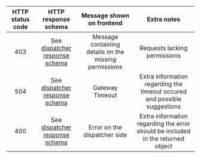 |HTTP status code|HTTP response schema|Message shown on frontend|Extra notes| 
|:--:|:--:|:--:|:--:|
|403|See [dispatcher response schema]()|Message containing details on the missing permissions|Requests lacking permissions|
|504|See [dispatcher response schema]()|Gateway Timeout|Extra information regarding the timeout occured and possible suggestions|
|400|See [dispatcher response schema]()|Error on the dispatcher side|Extra information regarding the error should be included in the returned object|